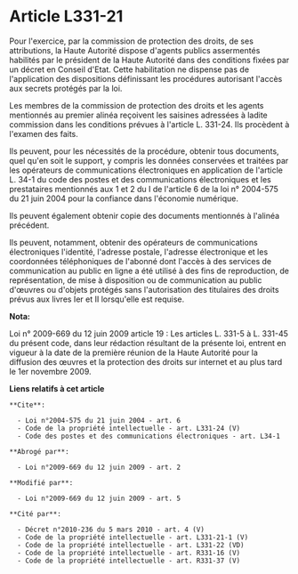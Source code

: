 # Article L331-21

Pour l'exercice, par la commission de protection des droits, de ses attributions, la Haute Autorité dispose d'agents publics
assermentés habilités par le président de la Haute Autorité dans des conditions fixées par un décret en Conseil d'Etat. Cette
habilitation ne dispense pas de l'application des dispositions définissant les procédures autorisant l'accès aux secrets
protégés par la loi. 

Les membres de la commission de protection des droits et les agents mentionnés au premier alinéa reçoivent les saisines
adressées à ladite commission dans les conditions prévues à l'article L. 331-24. Ils procèdent à l'examen des faits. 

Ils peuvent, pour les nécessités de la procédure, obtenir tous documents, quel qu'en soit le support, y compris les données
conservées et traitées par les opérateurs de communications électroniques en application de l'article L. 34-1 du code des
postes et des communications électroniques et les prestataires mentionnés aux 1 et 2 du I de l'article 6 de la loi n°
2004-575 du 21 juin 2004 pour la confiance dans l'économie numérique. 

Ils peuvent également obtenir copie des documents mentionnés à l'alinéa précédent. 

Ils peuvent, notamment, obtenir des opérateurs de communications électroniques l'identité, l'adresse postale, l'adresse
électronique et les coordonnées téléphoniques de l'abonné dont l'accès à des services de communication au public en ligne a
été utilisé à des fins de reproduction, de représentation, de mise à disposition ou de communication au public d'œuvres ou
d'objets protégés sans l'autorisation des titulaires des droits prévus aux livres Ier et II lorsqu'elle est requise.

**Nota:**

Loi n° 2009-669 du 12 juin 2009 article 19 : Les articles L. 331-5 à L. 331-45 du présent code, dans leur rédaction résultant
de la présente loi, entrent en vigueur à la date de la première réunion de la Haute Autorité pour la diffusion des œuvres et
la protection des droits sur internet et au plus tard le 1er novembre 2009.

**Liens relatifs à cet article**

	**Cite**:

	  - Loi n°2004-575 du 21 juin 2004 - art. 6
	  - Code de la propriété intellectuelle - art. L331-24 (V)
	  - Code des postes et des communications électroniques - art. L34-1

	**Abrogé par**:

	  - Loi n°2009-669 du 12 juin 2009 - art. 2

	**Modifié par**:

	  - Loi n°2009-669 du 12 juin 2009 - art. 5

	**Cité par**:

	  - Décret n°2010-236 du 5 mars 2010 - art. 4 (V)
	  - Code de la propriété intellectuelle - art. L331-21-1 (V)
	  - Code de la propriété intellectuelle - art. L331-22 (VD)
	  - Code de la propriété intellectuelle - art. R331-16 (V)
	  - Code de la propriété intellectuelle - art. R331-37 (V)
